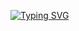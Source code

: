 [![Typing SVG](https://readme-typing-svg.herokuapp.com?color=%2336BCF7&lines=Hello!+👾)](https://git.io/typing-svg)

